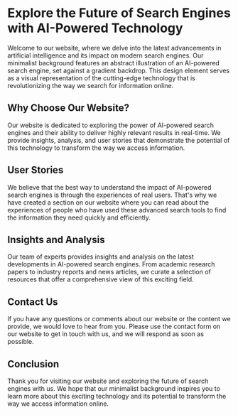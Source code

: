 <!--font:Creepster-->

# Explore the Future of Search Engines with AI-Powered Technology

Welcome to our website, where we delve into the latest advancements in artificial intelligence and its impact on modern search engines. Our minimalist background features an abstract illustration of an AI-powered search engine, set against a gradient backdrop. This design element serves as a visual representation of the cutting-edge technology that is revolutionizing the way we search for information online.

## Why Choose Our Website?

Our website is dedicated to exploring the power of AI-powered search engines and their ability to deliver highly relevant results in real-time. We provide insights, analysis, and user stories that demonstrate the potential of this technology to transform the way we access information.

## User Stories

We believe that the best way to understand the impact of AI-powered search engines is through the experiences of real users. That's why we have created a section on our website where you can read about the experiences of people who have used these advanced search tools to find the information they need quickly and efficiently.

## Insights and Analysis

Our team of experts provides insights and analysis on the latest developments in AI-powered search engines. From academic research papers to industry reports and news articles, we curate a selection of resources that offer a comprehensive view of this exciting field.

## Contact Us

If you have any questions or comments about our website or the content we provide, we would love to hear from you. Please use the contact form on our website to get in touch with us, and we will respond as soon as possible.

## Conclusion

Thank you for visiting our website and exploring the future of search engines with us. We hope that our minimalist background inspires you to learn more about this exciting technology and its potential to transform the way we access information online.

<!--

Write me content for website with wallpaper which alt text is:

"A wallpaper featuring an abstract illustration of an AI-powered search engine, with a minimalist and modern design, set against a gradient background."

The name/title of the page should not be 1:1 copy of the alt text but rather a real content of the website which is using this wallpaper.

- Use markdown format 
- Start with heading
- Heading should be short and concise
- The content should look like a real website 
- The website should not be about the wallpaper, wallpaper is just a related background
- Heading should be contain work "wallpaper" or "background"
- Include real sections like references, contact, user stories, etc. use things relevant to the page purpose.
- Feel free to use structure like headings, bullets, numbering, blockquotes, paragraphs, horizontal lines, etc.
- You can use formatting like bold or _italic_
- You can include UTF-8 emojis
- Links should be only #hash anchors (and you can refer to the document itself)
- Do not include images


---


# Discover the Power of AI-Powered Search Engines with Our Minimalist Wallpaper

Welcome to our website, where we explore the latest developments in artificial intelligence and its impact on modern search engines. Our minimalist wallpaper features an abstract illustration of an AI-powered search engine, set against a gradient background. This wallpaper is designed to inspire and motivate you as you navigate the exciting world of AI and machine learning.

## Why Choose Our Wallpaper?

Our wallpaper is more than just a beautiful design element for your desktop or mobile device. It represents the cutting-edge technology that is transforming the way we search for information online. With its minimalist and modern design, our wallpaper captures the essence of AI-powered search engines and their ability to deliver highly relevant results in real-time.

## User Stories

We believe that the best way to understand the power of AI-powered search engines is through the stories of real users. That's why we have created a section on our website where you can read about the experiences of people who have used these advanced search tools to find the information they need quickly and efficiently.

## References

If you're interested in learning more about AI-powered search engines, we have compiled a list of references that you can explore. From academic research papers to industry reports and news articles, our references section provides a wealth of information on this fascinating topic.

## Contact Us

If you have any questions or comments about our wallpaper or the content on our website, we would love to hear from you. Please use the contact form on our website to get in touch with us, and we will respond as soon as possible.

## Conclusion

Thank you for visiting our website and exploring the world of AI-powered search engines with us. We hope that our minimalist wallpaper inspires you to learn more about this exciting technology and its potential to transform the way we search for information online.


---


Heading should not include word "wallpaper". The website should not be about the wallpaper itself, wallpaper is just a related background, rewrite whole content.


---


# Explore the Future of Search Engines with AI-Powered Technology

Welcome to our website, where we delve into the latest advancements in artificial intelligence and its impact on modern search engines. Our minimalist background features an abstract illustration of an AI-powered search engine, set against a gradient backdrop. This design element serves as a visual representation of the cutting-edge technology that is revolutionizing the way we search for information online.

## Why Choose Our Website?

Our website is dedicated to exploring the power of AI-powered search engines and their ability to deliver highly relevant results in real-time. We provide insights, analysis, and user stories that demonstrate the potential of this technology to transform the way we access information.

## User Stories

We believe that the best way to understand the impact of AI-powered search engines is through the experiences of real users. That's why we have created a section on our website where you can read about the experiences of people who have used these advanced search tools to find the information they need quickly and efficiently.

## Insights and Analysis

Our team of experts provides insights and analysis on the latest developments in AI-powered search engines. From academic research papers to industry reports and news articles, we curate a selection of resources that offer a comprehensive view of this exciting field.

## Contact Us

If you have any questions or comments about our website or the content we provide, we would love to hear from you. Please use the contact form on our website to get in touch with us, and we will respond as soon as possible.

## Conclusion

Thank you for visiting our website and exploring the future of search engines with us. We hope that our minimalist background inspires you to learn more about this exciting technology and its potential to transform the way we access information online.

-->
